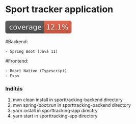 # Sport tracker application

![Alt text](.github/badges/jacoco.svg)

#Backend:

	- Spring Boot (Java 11)

#Frontend:

	- React Native (Typescript)
	- Expo
    
### Indítás
1. mvn clean install in sporttracking-backend directory
2. mvn spring-boot:run in sporttracking-backend directory
3. yarn install in sporttracking-app directry
4. yarn start in sporttracking-app directory
